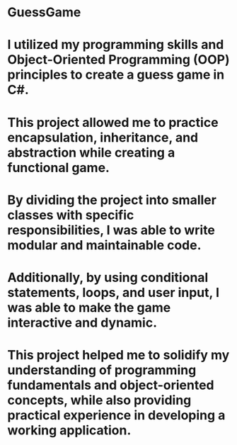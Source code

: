 # GuessGame

# I utilized my programming skills and Object-Oriented Programming (OOP) principles to create a guess game in C#. 
# This project allowed me to practice encapsulation, inheritance, and abstraction while creating a functional game. 
# By dividing the project into smaller classes with specific responsibilities, I was able to write modular and maintainable code. 
# Additionally, by using conditional statements, loops, and user input, I was able to make the game interactive and dynamic. 
# This project helped me to solidify my understanding of programming fundamentals and object-oriented concepts, while also providing practical experience in developing a working application.
